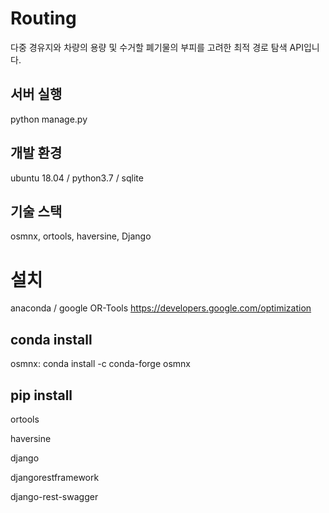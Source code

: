 # Routing
다중 경유지와 차량의 용량 및 수거할 폐기물의 부피를 고려한 최적 경로 탐색 API입니다.

## 서버 실행
python manage.py

## 개발 환경
ubuntu 18.04 /
python3.7 /
sqlite

## 기술 스택
osmnx, ortools, haversine, Django

# 설치
anaconda /
google OR-Tools https://developers.google.com/optimization

## conda install 
osmnx: conda install -c conda-forge osmnx

## pip install 
ortools

haversine


django

djangorestframework

django-rest-swagger

